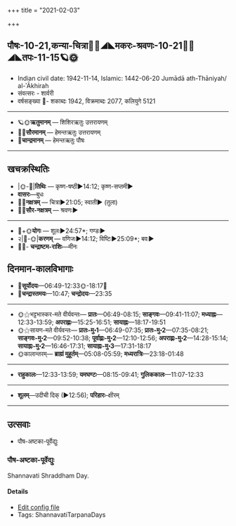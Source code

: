 +++
title = "2021-02-03"

+++
## पौषः-10-21,कन्या-चित्रा🌛🌌◢◣मकरः-श्रवणः-10-21🌌🌞◢◣तपः-11-15🪐🌞
- Indian civil date: 1942-11-14, Islamic: 1442-06-20 Jumādā ath-Thāniyah/ al-ʾĀkhirah
- संवत्सरः - शार्वरी
- वर्षसङ्ख्या 🌛- शकाब्दः 1942, विक्रमाब्दः 2077, कलियुगे 5121
___________________
- 🪐🌞**ऋतुमानम्** — शिशिरऋतुः उत्तरायणम्
- 🌌🌞**सौरमानम्** — हेमन्तऋतुः उत्तरायणम्
- 🌛**चान्द्रमानम्** — हेमन्तऋतुः पौषः
___________________


## खचक्रस्थितिः
- |🌞-🌛|**तिथिः** — कृष्ण-षष्ठी►14:12; कृष्ण-सप्तमी►  
- **वासरः**—बुधः  
- 🌌🌛**नक्षत्रम्** — चित्रा►21:05; स्वाती► (तुला)  
- 🌌🌞**सौर-नक्षत्रम्** — श्रवणः►  
___________________
- 🌛+🌞**योगः** — शूलः►24:57*; गण्डः►  
- २|🌛-🌞|**करणम्** — वणिजः►14:12; विष्टिः►25:09*; बवः►  
- 🌌🌛- **चन्द्राष्टम-राशिः**—मीनः  


## दिनमान-कालविभागाः
- 🌅**सूर्योदयः**—06:49-12:33🌞️-18:17🌇  
- 🌛**चन्द्रास्तमयः**—10:47; **चन्द्रोदयः**—23:35  
___________________
- 🌞⚝भट्टभास्कर-मते वीर्यवन्तः— **प्रातः**—06:49-08:15; **साङ्गवः**—09:41-11:07; **मध्याह्नः**—12:33-13:59; **अपराह्णः**—15:25-16:51; **सायाह्नः**—18:17-19:51  
- 🌞⚝सायण-मते वीर्यवन्तः— **प्रातः-मु॰1**—06:49-07:35; **प्रातः-मु॰2**—07:35-08:21; **साङ्गवः-मु॰2**—09:52-10:38; **पूर्वाह्णः-मु॰2**—12:10-12:56; **अपराह्णः-मु॰2**—14:28-15:14; **सायाह्नः-मु॰2**—16:46-17:31; **सायाह्नः-मु॰3**—17:31-18:17  
- 🌞कालान्तरम्— **ब्राह्मं मुहूर्तम्**—05:08-05:59; **मध्यरात्रिः**—23:18-01:48  
___________________
- **राहुकालः**—12:33-13:59; **यमघण्टः**—08:15-09:41; **गुलिककालः**—11:07-12:33  
___________________
- **शूलम्**—उदीची दिक् (►12:56); **परिहारः**–क्षीरम्  
___________________

## उत्सवाः
- पौष-अष्टका-पूर्वेद्युः
### पौष-अष्टका-पूर्वेद्युः

Shannavati Shraddham Day.

#### Details
- [Edit config file](https://github.com/jyotisham/adyatithi/tree/master/devatA/pitR/relative_event/pauSa-aSTakA-zrAddham/offset__-1/pauSa-aSTakA-pUrvEdyuH.toml)
- Tags: ShannavatiTarpanaDays


